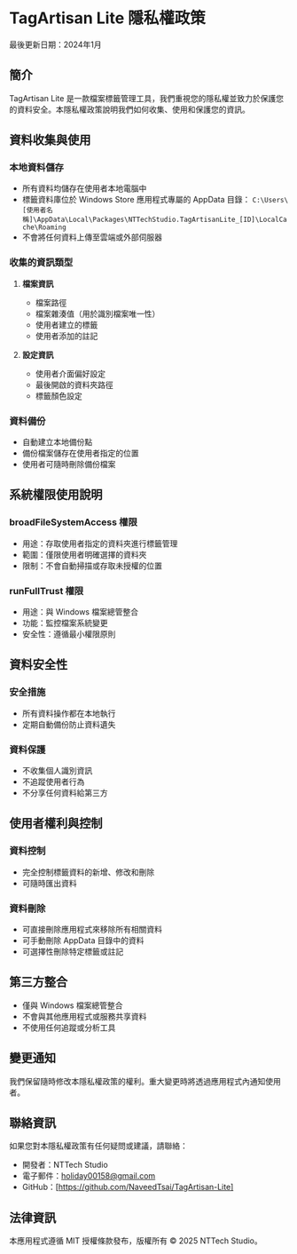 # TagArtisan Lite 隱私權政策

最後更新日期：2024年1月

## 簡介
TagArtisan Lite 是一款檔案標籤管理工具，我們重視您的隱私權並致力於保護您的資料安全。本隱私權政策說明我們如何收集、使用和保護您的資訊。

## 資料收集與使用
### 本地資料儲存
- 所有資料均儲存在使用者本地電腦中
- 標籤資料庫位於 Windows Store 應用程式專屬的 AppData 目錄：
  `C:\Users\[使用者名稱]\AppData\Local\Packages\NTTechStudio.TagArtisanLite_[ID]\LocalCache\Roaming`
- 不會將任何資料上傳至雲端或外部伺服器

### 收集的資訊類型
1. **檔案資訊**
   - 檔案路徑
   - 檔案雜湊值（用於識別檔案唯一性）
   - 使用者建立的標籤
   - 使用者添加的註記

2. **設定資訊**
   - 使用者介面偏好設定
   - 最後開啟的資料夾路徑
   - 標籤顏色設定

### 資料備份
- 自動建立本地備份點
- 備份檔案儲存在使用者指定的位置
- 使用者可隨時刪除備份檔案

## 系統權限使用說明
### broadFileSystemAccess 權限
- 用途：存取使用者指定的資料夾進行標籤管理
- 範圍：僅限使用者明確選擇的資料夾
- 限制：不會自動掃描或存取未授權的位置

### runFullTrust 權限
- 用途：與 Windows 檔案總管整合
- 功能：監控檔案系統變更
- 安全性：遵循最小權限原則

## 資料安全性
### 安全措施
- 所有資料操作都在本地執行
- 定期自動備份防止資料遺失

### 資料保護
- 不收集個人識別資訊
- 不追蹤使用者行為
- 不分享任何資料給第三方

## 使用者權利與控制
### 資料控制
- 完全控制標籤資料的新增、修改和刪除
- 可隨時匯出資料

### 資料刪除
- 可直接刪除應用程式來移除所有相關資料
- 可手動刪除 AppData 目錄中的資料
- 可選擇性刪除特定標籤或註記

## 第三方整合
- 僅與 Windows 檔案總管整合
- 不會與其他應用程式或服務共享資料
- 不使用任何追蹤或分析工具

## 變更通知
我們保留隨時修改本隱私權政策的權利。重大變更時將透過應用程式內通知使用者。

## 聯絡資訊
如果您對本隱私權政策有任何疑問或建議，請聯絡：
- 開發者：NTTech Studio
- 電子郵件：holiday00158@gmail.com
- GitHub：[https://github.com/NaveedTsai/TagArtisan-Lite]

## 法律資訊
本應用程式遵循 MIT 授權條款發布，版權所有 © 2025 NTTech Studio。 